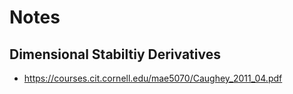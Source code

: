 # Notes

## Dimensional Stabiltiy Derivatives
- https://courses.cit.cornell.edu/mae5070/Caughey_2011_04.pdf

